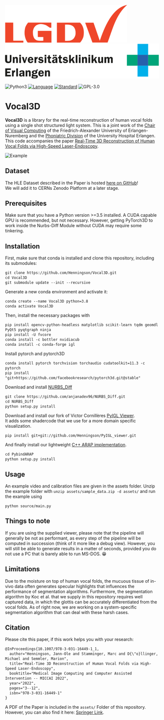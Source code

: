 ![LGDV](images/lgdv_small.png) ![Phoniatric Division](images/Uniklinikum-Erlangen.svg)

![Python3](https://img.shields.io/badge/python-3.5%20%7C%203.6%20%7C%203.7-blue)
[![Language](https://img.shields.io/badge/language-C++-blue.svg)](https://isocpp.org/)
[![Standard](https://img.shields.io/badge/C%2B%2B-11-blue.svg)](https://en.wikipedia.org/wiki/C%2B%2B#Standardization)
![GPL-3.0](https://img.shields.io/github/license/Henningson/vocaloid)


# Vocal3D
**Vocal3D** is a library for the real-time reconstruction of human vocal folds using a single shot structured light system.
This is a joint work of the <a href="https://www.lgdv.tf.fau.de/">Chair of Visual Computing</a> of the Friedrich-Alexander University of Erlangen-Nuremberg and the <a href="https://www.hno-klinik.uk-erlangen.de/phoniatrie/">Phoniatric Division</a> of the University Hospital Erlangen. 
This code accompanies the paper <a href="https://henningson.github.io/Vocal3D/assets/Paper.pdf">Real-Time 3D Reconstruction of Human Vocal Folds via High-Speed Laser-Endoscopy</a>.

![Example](images/reco_example.gif)

## Dataset
The HLE Dataset described in the Paper is hosted <a href="https://github.com/Henningson/HLEDataset.git">here on GitHub</a>!  
We will add it to CERNs Zenodo Platform at a later stage.

## Prerequisites
Make sure that you have a Python version >=3.5 installed.
A CUDA capable GPU is recommended, but not necessary.
However, getting PyTorch3D to work inside the Nurbs-Diff Module without CUDA may require some tinkering.

## Installation
First, make sure that conda is installed and clone this repository, including its submodules:
```
git clone https://github.com/Henningson/Vocal3D.git
cd Vocal3D
git submodule update --init --recursive
```

Generate a new conda environment and activate it:
```
conda create --name Vocal3D python=3.8
conda activate Vocal3D
```

Then, install the necessary packages with
```
pip install opencv-python-headless matplotlib scikit-learn tqdm geomdl PyQt5 pyqtgraph ninja
pip install -U fvcore
conda install -c bottler nvidiacub
conda install -c conda-forge igl
```

Install pytorch and pytorch3D
```
conda install pytorch torchvision torchaudio cudatoolkit=11.3 -c pytorch
pip install "git+https://github.com/facebookresearch/pytorch3d.git@stable"
```

Download and install <a href="https://github.com/anjanadev96/NURBS_Diff.git">NURBS_Diff</a>
```
git clone https://github.com/anjanadev96/NURBS_Diff.git
cd NURBS_Diff
python setup.py install
```

Download and install our fork of Victor Cornillères <a href="https://github.com/sunreef/PyIGL_viewer">PyIGL Viewer</a>.  
It adds some shadercode that we use for a more domain specific visualization.
```
pip install git+git://github.com/Henningson/PyIGL_viewer.git
```
And finally install our lightweight <a href="https://github.com/Henningson/PybindARAP">C++ ARAP implementation</a>.
```
cd PybindARAP
python setup.py install
```

## Usage
An example video and calibration files are given in the assets folder.
Unzip the example folder with `unzip assets/sample_data.zip -d assets/` and run the example using
```
python source/main.py
```

## Things to note
If you are using the supplied viewer, please note that the pipeline will generally be not as performant, as every step of the pipeline will be computed in succession (think of it more like a debug view).
However, you will still be able to generate results in a matter of seconds, provided you do not use a PC that is barely able to run MS-DOS. :grin:

## Limitations
Due to the moisture on top of human vocal folds, the mucuous tissue of in-vivo data often generates specular highlights that influences the performance of segmentation algorithms.
Furthermore, the segmentation algorithm by Koc et al. that we supply in this repository requires well captured data, in which the glottis can be accurately differentiated from the vocal folds.
As of right now, we are working on a system-specific segmentation algorithm that can deal with these harsh cases.

## Citation
Please cite this paper, if this work helps you with your research:
```
@InProceedings{10.1007/978-3-031-16449-1_1,
  author="Henningson, Jann-Ole and Stamminger, Marc and D{\"o}llinger, Michael and Semmler, Marion",
  title="Real-Time 3D Reconstruction of Human Vocal Folds via High-Speed Laser-Endoscopy",
  booktitle="Medical Image Computing and Computer Assisted Intervention -- MICCAI 2022",
  year="2022",
  pages="3--12",
  isbn="978-3-031-16449-1"
}
```
A PDF of the Paper is included in the `assets/` Folder of this repository.
However, you can also find it here: <a href="https://link.springer.com/chapter/10.1007/978-3-031-16449-1_1">Springer Link</a>.
